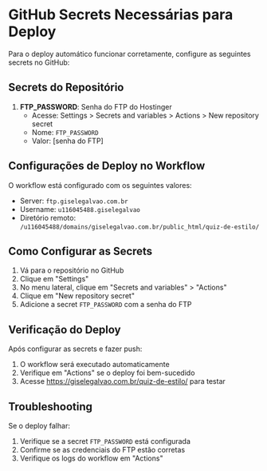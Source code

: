 # GitHub Secrets Necessárias para Deploy

Para o deploy automático funcionar corretamente, configure as seguintes secrets no GitHub:

## Secrets do Repositório

1. **FTP_PASSWORD**: Senha do FTP do Hostinger
   - Acesse: Settings > Secrets and variables > Actions > New repository secret
   - Nome: `FTP_PASSWORD`
   - Valor: [senha do FTP]

## Configurações de Deploy no Workflow

O workflow está configurado com os seguintes valores:
- Server: `ftp.giselegalvao.com.br`
- Username: `u116045488.giselegalvao`
- Diretório remoto: `/u116045488/domains/giselegalvao.com.br/public_html/quiz-de-estilo/`

## Como Configurar as Secrets

1. Vá para o repositório no GitHub
2. Clique em "Settings"
3. No menu lateral, clique em "Secrets and variables" > "Actions"
4. Clique em "New repository secret"
5. Adicione a secret `FTP_PASSWORD` com a senha do FTP

## Verificação do Deploy

Após configurar as secrets e fazer push:
1. O workflow será executado automaticamente
2. Verifique em "Actions" se o deploy foi bem-sucedido
3. Acesse https://giselegalvao.com.br/quiz-de-estilo/ para testar

## Troubleshooting

Se o deploy falhar:
1. Verifique se a secret `FTP_PASSWORD` está configurada
2. Confirme se as credenciais do FTP estão corretas
3. Verifique os logs do workflow em "Actions"
